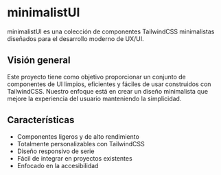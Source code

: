 # minimalistUI

minimalistUI es una colección de componentes TailwindCSS minimalistas diseñados para el desarrollo moderno de UX/UI.

## Visión general

Este proyecto tiene como objetivo proporcionar un conjunto de componentes de UI limpios, eficientes y fáciles de usar construidos con TailwindCSS. Nuestro enfoque está en crear un diseño minimalista que mejore la experiencia del usuario manteniendo la simplicidad.

## Características

- Componentes ligeros y de alto rendimiento
- Totalmente personalizables con TailwindCSS
- Diseño responsivo de serie
- Fácil de integrar en proyectos existentes
- Enfocado en la accesibilidad